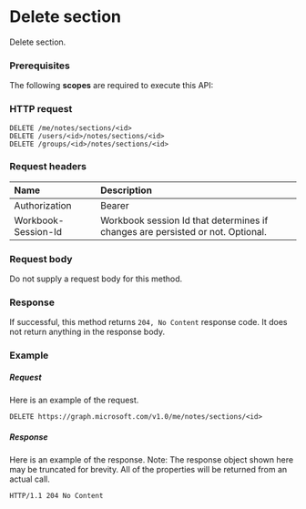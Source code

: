 # Delete section

Delete section.
### Prerequisites
The following **scopes** are required to execute this API: 
### HTTP request
<!-- { "blockType": "ignored" } -->
```http
DELETE /me/notes/sections/<id>
DELETE /users/<id>/notes/sections/<id>
DELETE /groups/<id>/notes/sections/<id>

```
### Request headers
| Name       | Description|
|:---------------|:----------|
| Authorization  | Bearer <code>|
| Workbook-Session-Id  | Workbook session Id that determines if changes are persisted or not. Optional.|

### Request body
Do not supply a request body for this method.


### Response
If successful, this method returns `204, No Content` response code. It does not return anything in the response body.

### Example
##### Request
Here is an example of the request.
<!-- {
  "blockType": "request",
  "name": "delete_section"
}-->
```http
DELETE https://graph.microsoft.com/v1.0/me/notes/sections/<id>
```
##### Response
Here is an example of the response. Note: The response object shown here may be truncated for brevity. All of the properties will be returned from an actual call.
<!-- {
  "blockType": "response",
  "truncated": true
} -->
```http
HTTP/1.1 204 No Content
```

<!-- uuid: 8fcb5dbc-d5aa-4681-8e31-b001d5168d79
2015-10-25 14:57:30 UTC -->
<!-- {
  "type": "#page.annotation",
  "description": "Delete section",
  "keywords": "",
  "section": "documentation",
  "tocPath": ""
}-->